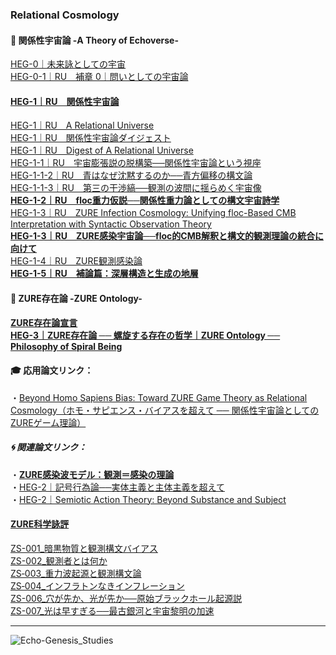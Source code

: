 ### Relational Cosmology
#### 💫 関係性宇宙論 -A Theory of Echoverse-  

[HEG-0｜未来詠としての宇宙](./articles/HEG-0_poem.md)  
[HEG-0-1｜RU　補章 0｜問いとしての宇宙論](./articles/HEG-0-1_RU_introduction.md)  
#### [HEG-1｜RU　関係性宇宙論](./articles/HEG-1_RU_full.md)  
[HEG-1｜RU　A Relational Universe](./articles/HEG-1_RU_A-Relational-Universe.md)  
[HEG-1｜RU　関係性宇宙論ダイジェスト](./articles/HEG-1_RU_digest.md)  
[HEG-1｜RU　Digest of A Relational Universe](./articles/HEG-1_RU_Digest-of-A-Relational-Universe.md)  
[HEG-1-1｜RU　宇宙膨張説の脱構築──関係性宇宙論という視座](./articles/HEG-1-1_RU_Anti-Inflationary.md)  
[HEG-1-1-2｜RU　青はなぜ沈黙するのか──青方偏移の構文論](./articles/HEG-1-1-2_RU_Silent-Blue.md)  
[HEG-1-1-3｜RU　第三の干渉縞──観測の波間に揺らめく宇宙像](./articles/HEG-1-1-3_RU_Third-interference-fringe.md)  
[**HEG-1-2｜RU　floc重力仮説──関係性重力論としての構文宇宙詩学**](./articles/HEG-1-2_floc.md)  
[HEG-1-3｜RU　ZURE Infection Cosmology: Unifying floc-Based CMB Interpretation with Syntactic Observation Theory](./articles/HEG-1-3_ZURE_Infection_Cosmology.md)  
[**HEG-1-3｜RU　ZURE感染宇宙論──floc的CMB解釈と構文的観測理論の統合に向けて**](./articles/HEG-1-3_ZURE_Infection_Wave_Cosmology_JP.md)  
[HEG-1-4｜RU　ZURE観測感染論](./articles/HEG-1-4_RU_Observation-Infection.md)  
[**HEG-1-5｜RU　補論篇：深層構造と生成の地層**](./articles/HEG-1-5_RU_Addendum.md)  

#### 💫 ZURE存在論 -ZURE Ontology-  

[**ZURE存在論宣言**](https://camp-us.net/DZO.html)  
[**HEG-3｜ZURE存在論 ── 螺旋する存在の哲学｜ZURE Ontology ── Philosophy of Spiral Being**](https://camp-us.net/articles/HEG-3_ZURE-Ontology.html)  

#### 🎓 応用論文リンク：  
・[Beyond Homo Sapiens Bias: Toward ZURE Game Theory as Relational Cosmology（ホモ・サピエンス・バイアスを超えて ── 関係性宇宙論としてのZUREゲーム理論）](./articles/ZGT-0_GameTheory_As_RelationalField.md)  

##### 🌀 関連論文リンク：  
・[**ZURE感染波モデル：観測＝感染の理論**](./articles/ZURE_Infection-Wave-Model.md)  
・[HEG-2｜記号行為論──実体主義と主体主義を超えて](./articles/HEG-2_SAT_JP.md)  
・[HEG-2｜Semiotic Action Theory: Beyond Substance and Subject](./articles/HEG-2_SAT_EN.md)  

#### [ZURE科学詠評](./ZSR.md)  

[ZS-001_暗黒物質と観測構文バイアス](./critics/ZS-001_darkmatter.md)  
[ZS-002_観測者とは何か](./critics/ZS-002_kansoku.md)   
[ZS‑003_重力波起源と観測構文論](./critics/ZS-003_gravitational-waves.md)  
[ZS‑004_インフラトンなきインフレーション](./critics/ZS-004_Inflation-without-inflaton.md)  
[ZS-006_穴が先か、光が先か──原始ブラックホール起源説](./critics/ZS-006_black-hole.md)  
[ZS-007_光は早すぎる──最古銀河と宇宙黎明の加速](./critics/ZS-007_earliest-galaxy.md)  


---
![Echo-Genesis_Studies](./assets/Echo-Genesis_Studies.png)